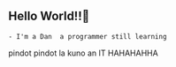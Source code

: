 ## Hello World!!👋

    - I'm a Dan  a programmer still learning 


  pindot pindot la kuno an IT HAHAHAHHA
